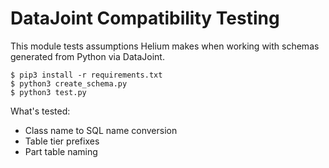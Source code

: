 # DataJoint Compatibility Testing

This module tests assumptions Helium makes when working with schemas generated from Python via DataJoint.

```
$ pip3 install -r requirements.txt
$ python3 create_schema.py
$ python3 test.py
```

What's tested:

 - Class name to SQL name conversion
 - Table tier prefixes
 - Part table naming
